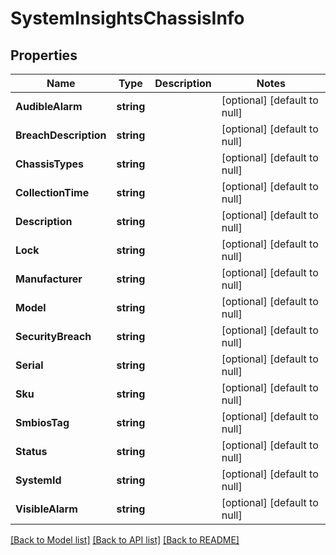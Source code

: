 # SystemInsightsChassisInfo

## Properties
Name | Type | Description | Notes
------------ | ------------- | ------------- | -------------
**AudibleAlarm** | **string** |  | [optional] [default to null]
**BreachDescription** | **string** |  | [optional] [default to null]
**ChassisTypes** | **string** |  | [optional] [default to null]
**CollectionTime** | **string** |  | [optional] [default to null]
**Description** | **string** |  | [optional] [default to null]
**Lock** | **string** |  | [optional] [default to null]
**Manufacturer** | **string** |  | [optional] [default to null]
**Model** | **string** |  | [optional] [default to null]
**SecurityBreach** | **string** |  | [optional] [default to null]
**Serial** | **string** |  | [optional] [default to null]
**Sku** | **string** |  | [optional] [default to null]
**SmbiosTag** | **string** |  | [optional] [default to null]
**Status** | **string** |  | [optional] [default to null]
**SystemId** | **string** |  | [optional] [default to null]
**VisibleAlarm** | **string** |  | [optional] [default to null]

[[Back to Model list]](../README.md#documentation-for-models) [[Back to API list]](../README.md#documentation-for-api-endpoints) [[Back to README]](../README.md)

